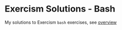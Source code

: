 # Exercism Solutions - Bash

My solutions to Exercism `bash` exercises, see [overview](https://exercism.org/tracks/bash)

